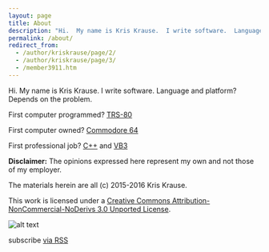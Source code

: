 ```yaml
---
layout: page
title: About
description: "Hi.  My name is Kris Krause.  I write software.  Language and platform?  Depends on the problem."
permalink: /about/
redirect_from:
  - /author/kriskrause/page/2/
  - /author/kriskrause/page/3/
  - /member3911.htm
---
```

Hi.  My name is Kris Krause.  I write software.  Language and platform?  Depends on the problem.

First computer programmed?  [TRS-80](https://en.wikipedia.org/wiki/TRS-80)

First computer owned?  [Commodore 64](https://en.wikipedia.org/wiki/Commodore_64)

First professional job?  [C++](https://en.wikipedia.org/wiki/C%2B%2B) and [VB3](https://en.wikipedia.org/wiki/Visual_Basic)

**Disclaimer:** The opinions expressed here represent my own and not those of my employer.

The materials herein are all (c) 2015-2016 Kris Krause.

This work is licensed under a [Creative Commons Attribution-NonCommercial-NoDerivs 3.0 Unported License](http://creativecommons.org/licenses/by-nc-nd/3.0/).

![alt text](http://abe90238e3b628565257-c47b312812e6878374960f5d0b7661c9.r73.cf1.rackcdn.com/creative-commons-license.png "Creative Commons Attribution-NonCommercial-NoDerivs 3.0 Unported License")

<p class="rss-subscribe">
	<span class="fi-rss size-21"></span> subscribe <a href="{{ "/feed.xml" | prepend: site.baseurl }}">via RSS</a>
</p>